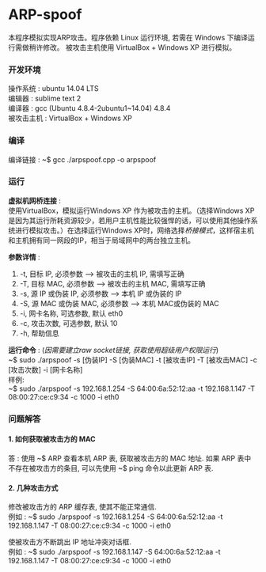 # ARP-spoof

本程序模拟实现ARP攻击。程序依赖 Linux 运行环境, 若需在 Windows 下编译运行需做稍许修改。 被攻击主机使用 VirtualBox + Windows XP 进行模拟。

### 开发环境
操作系统 : ubuntu 14.04 LTS   
编辑器 : sublime text 2   
编译器 : gcc (Ubuntu 4.8.4-2ubuntu1~14.04) 4.8.4   
被攻击主机 : VirtualBox + Windows XP

### 编译
编译链接 : ~$ gcc ./arpspoof.cpp -o arpspoof

### 运行
**虚拟机网桥连接** :  
使用VirtualBox，模拟运行Windows XP 作为被攻击的主机。（选择Windows XP是因为其运行所耗资源较少，若用户主机性能比较强悍的话，可以使用其他操作系统进行模拟攻击。）在选择运行Windows XP时，网络选择*桥接模式*，这样宿主机和主机拥有同一网段的IP，相当于局域网中的两台独立主机。

**参数详情** :   
1. -t,   目标 IP, 必须参数 --> 被攻击的主机 IP, 需填写正确   
2. -T,   目标 MAC, 必须参数 --> 被攻击的主机 MAC, 需填写正确  
3. -s,   源 IP 或伪装 IP, 必须参数 --> 本机 IP 或伪装的 IP  
4. -S,   源 MAC 或伪装 MAC, 必须参数 --> 本机 MAC或伪装的 MAC  
5. -i,   网卡名称, 可选参数, 默认 eth0  
6. -c,   攻击次数, 可选参数, 默认 10  
7. -h,   帮助信息    
  
**运行命令** : (*因需要建立raw socket链接, 获取使用超级用户权限运行*)   
~$ sudo ./arpspoof -s [伪装IP] -S [伪装MAC] -t [被攻击IP] -T [被攻击MAC] -c [攻击次数] -i [网卡名称]   
样例:   
~$ sudo ./arpspoof -s 192.168.1.254 -S 64:00:6a:52:12:aa -t 192.168.1.147 -T 08:00:27:ce:c9:34 -c 1000 -i eth0

### 问题解答
#### 1. 如何获取被攻击方的 MAC
答 : 使用 ~$ ARP 查看本机 ARP 表, 获取被攻击方的 MAC 地址. 如果 ARP 表中不存在被攻击方的条目, 可以先使用 ~$ ping 命令以此更新 ARP 表.

#### 2. 几种攻击方式   
修改被攻击方的 ARP 缓存表, 使其不能正常通信.   
例如 : ~$ sudo ./arpspoof -s 192.168.1.254 -S 64:00:6a:52:12:aa -t 192.168.1.147 -T 08:00:27:ce:c9:34 -c 1000 -i eth0

使被攻击方不断跳出 IP 地址冲突对话框.   
例如 : ~$ sudo ./arpspoof -s 192.168.1.147 -S 64:00:6a:52:12:aa -t 192.168.1.147 -T 08:00:27:ce:c9:34 -c 1000 -i eth0
